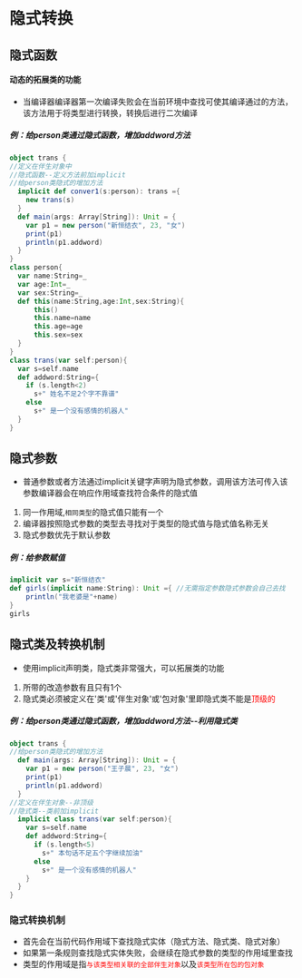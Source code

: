 # 隐式转换
## 隐式函数
#### 动态的拓展类的功能
+ 当编译器编译器第一次编译失败会在当前环境中查找可使其编译通过的方法，该方法用于将类型进行转换，转换后进行二次编译
##### 例：给person类通过隐式函数，增加addword方法
```scala
object trans {
//定义在伴生对象中
//隐式函数--定义方法前加implicit
//给person类隐式的增加方法
  implicit def conver1(s:person): trans ={
    new trans(s)
  }
  def main(args: Array[String]): Unit = {
    var p1 = new person("新恒结衣", 23, "女")
    print(p1)
    println(p1.addword)
  }
}
class person{
  var name:String=_
  var age:Int=_
  var sex:String=_
  def this(name:String,age:Int,sex:String){
      this()
      this.name=name
      this.age=age
      this.sex=sex
  }
}
class trans(var self:person){
  var s=self.name
  def addword:String={
    if (s.length<2)
      s+" 姓名不足2个字不靠谱"
    else
      s+" 是一个没有感情的机器人"
  }
}
```
## 隐式参数
+ 普通参数或者方法通过implicit关键字声明为隐式参数，调用该方法可传入该参数编译器会在响应作用域查找符合条件的隐式值
1. 同一作用域,`相同类型`的隐式值只能有一个
2. 编译器按照隐式参数的类型去寻找对于类型的隐式值与隐式值名称无关
3. 隐式参数优先于默认参数
##### 例：给参数赋值
```scala
implicit var s="新恒结衣"
def girls(implicit name:String): Unit ={ //无需指定参数隐式参数会自己去找
    println("我老婆是"+name)
}
girls
```
## 隐式类及转换机制
+ 使用implicit声明类，隐式类非常强大，可以拓展类的功能
1. 所带的改造参数有且只有1个
2. 隐式类必须被定义在'类'或'伴生对象'或'包对象'里即隐式类不能是<font color=red>顶级的</font>
##### 例：给person类通过隐式函数，增加addword方法--利用隐式类
```scala
object trans {
//给person类隐式的增加方法
  def main(args: Array[String]): Unit = {
    var p1 = new person("王子晨", 23, "女")
    print(p1)
    println(p1.addword)
  }
//定义在伴生对象--非顶级
//隐式类--类前加implicit
  implicit class trans(var self:person){
    var s=self.name
    def addword:String={
      if (s.length<5)
        s+" 本句话不足五个字继续加油"
      else
        s+" 是一个没有感情的机器人"
    }
  }
}
```
### 隐式转换机制
+ 首先会在当前代码作用域下查找隐式实体（隐式方法、隐式类、隐式对象）
+ 如果第一条规则查找隐式实体失败，会继续在隐式参数的类型的作用域里查找
+ 类型的作用域是指<font color=red>`与该类型相关联的全部伴生对象`</font>以及<font color=red>`该类型所在包的包对象`</font>